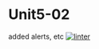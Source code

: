 # Unit5-02
added alerts, etc
[![linter](https://github.com/JacksonNaufal/Unit5-02/workflows/linter/badge.svg)](https://github.com/marketplace/actions/super-linter)

